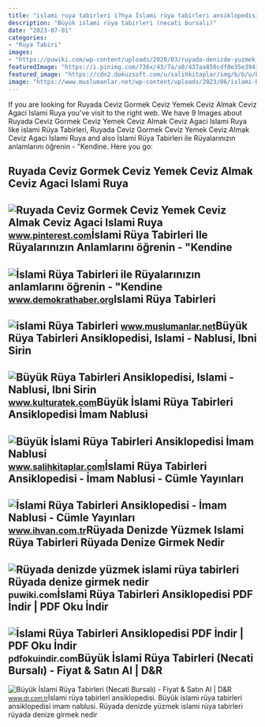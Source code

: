 ```yaml
---
title: "islami ruya tabirleri i?hya İslami rüya tabirleri ansiklopedisi pdf i̇ndir"
description: "Büyük i̇slami rüya tabirleri (necati bursalı)"
date: "2023-07-01"
categories:
- "Ruya Tabiri"
images:
- "https://puwiki.com/wp-content/uploads/2020/03/ruyada-denizde-yuzmek-islami-ruya-tabirleri-ruyada-ailece-denize-girmek.jpg"
featuredImage: "https://i.pinimg.com/736x/43/7a/a8/437aa850cdf0e35e394178003579d953.jpg"
featured_image: "https://cdn2.dokuzsoft.com/u/salihkitaplar/img/b/b/u/buyuk-islami-ruya-tabirleri-ansiklopedisie92f52bb2cc52bd06d1abeee173bcbeb.jpg"
image: "https://www.muslumanlar.net/wp-content/uploads/2023/06/islami-Ruya-Tabirleri.png"
---
```


If you are looking for Ruyada Ceviz Gormek Ceviz Yemek Ceviz Almak Ceviz Agaci Islami Ruya you've visit to the right web. We have 9 Images about Ruyada Ceviz Gormek Ceviz Yemek Ceviz Almak Ceviz Agaci Islami Ruya like islami Rüya Tabirleri, Ruyada Ceviz Gormek Ceviz Yemek Ceviz Almak Ceviz Agaci Islami Ruya and also İslami Rüya Tabirleri ile Rüyalarınızın anlamlarını öğrenin - "Kendine. Here you go:

Ruyada Ceviz Gormek Ceviz Yemek Ceviz Almak Ceviz Agaci Islami Ruya
-------------------------------------------------------------------

 ![Ruyada Ceviz Gormek Ceviz Yemek Ceviz Almak Ceviz Agaci Islami Ruya](https://i.pinimg.com/736x/43/7a/a8/437aa850cdf0e35e394178003579d953.jpg) <small>www.pinterest.com</small>İslami Rüya Tabirleri Ile Rüyalarınızın Anlamlarını öğrenin - "Kendine
----------------------------------------------------------------------

 ![İslami Rüya Tabirleri ile Rüyalarınızın anlamlarını öğrenin - "Kendine](https://demokrathaberorg.teimg.com/crop/1280x720/demokrathaber-org/images/haberler/islami_ruya_tabirleri_ile_ruyalarinizin_anlamlarini_ogrenin_h30472.jpg) <small>www.demokrathaber.org</small>Islami Rüya Tabirleri
---------------------

 ![islami Rüya Tabirleri](https://www.muslumanlar.net/wp-content/uploads/2023/06/islami-Ruya-Tabirleri.png) <small>www.muslumanlar.net</small>Büyük Rüya Tabirleri Ansiklopedisi, Islami - Nablusi, Ibni Sirin
----------------------------------------------------------------

 ![Büyük Rüya Tabirleri Ansiklopedisi, Islami - Nablusi, Ibni Sirin](https://www.kulturatek.com/shop/12254-large_default/ruya-tabirleri-ansiklopedisi-buyuk-mustafa-necati-bursali.jpg) <small>www.kulturatek.com</small>Büyük İslami Rüya Tabirleri Ansiklopedisi İmam Nablusi
------------------------------------------------------

 ![Büyük İslami Rüya Tabirleri Ansiklopedisi İmam Nablusi](https://cdn2.dokuzsoft.com/u/salihkitaplar/img/b/b/u/buyuk-islami-ruya-tabirleri-ansiklopedisie92f52bb2cc52bd06d1abeee173bcbeb.jpg) <small>www.salihkitaplar.com</small>İslami Rüya Tabirleri Ansiklopedisi - İmam Nablusi - Cümle Yayınları
--------------------------------------------------------------------

 ![İslami Rüya Tabirleri Ansiklopedisi - İmam Nablusi - Cümle Yayınları](https://www.ihvan.com.tr/islami-ruya-tabirleri-ansiklopedisi-imam-nablusi-cumle-yayinlari-hvan-42066-27-B.jpg) <small>www.ihvan.com.tr</small>Rüyada Denizde Yüzmek Islami Rüya Tabirleri Rüyada Denize Girmek Nedir
----------------------------------------------------------------------

 ![Rüyada denizde yüzmek islami rüya tabirleri Rüyada denize girmek nedir](https://puwiki.com/wp-content/uploads/2020/03/ruyada-denizde-yuzmek-islami-ruya-tabirleri-ruyada-ailece-denize-girmek.jpg) <small>puwiki.com</small>İslami Rüya Tabirleri Ansiklopedisi PDF İndir | PDF Oku İndir
-------------------------------------------------------------

 ![İslami Rüya Tabirleri Ansiklopedisi PDF İndir | PDF Oku İndir](https://pdfokuindir.com/wp-content/uploads/2022/10/Islami-Ruya-Tabirleri-Ansiklopedisi-PDF-Indir.jpeg) <small>pdfokuindir.com</small>Büyük İslami Rüya Tabirleri (Necati Bursalı) - Fiyat &amp; Satın Al | D&amp;R
-----------------------------------------------------------------------------

 ![Büyük İslami Rüya Tabirleri (Necati Bursalı) - Fiyat & Satın Al | D&R](https://i.dr.com.tr/cache/500x400-0/originals/0000000295274-1.jpg) <small>www.dr.com.tr</small>İslami rüya tabirleri ansiklopedisi. Büyük i̇slami rüya tabirleri ansiklopedisi i̇mam nablusi. Rüyada denizde yüzmek islami rüya tabirleri rüyada denize girmek nedir
